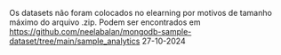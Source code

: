 Os datasets não foram colocados no elearning por motivos de tamanho máximo do arquivo .zip.
Podem ser encontrados em https://github.com/neelabalan/mongodb-sample-dataset/tree/main/sample_analytics
27-10-2024

